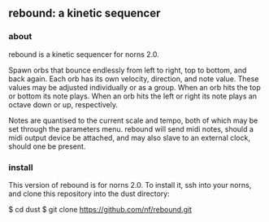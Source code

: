 ## rebound: a kinetic sequencer

### about

rebound is a kinetic sequencer for norns 2.0.

Spawn orbs that bounce endlessly from left to right, top to bottom, and back
again. Each orb has its own velocity, direction, and note value. These values
may be adjusted individually or as a group. When an orb hits the top or bottom
its note plays. When an orb hits the left or right its note plays an octave
down or up, respectively.

Notes are quantised to the current scale and tempo, both of which may be set
through the parameters menu. rebound will send midi notes, should a midi output
device be attached, and may also slave to an external clock, should one be
present.

### install

This version of rebound is for norns 2.0. To install it, ssh into your norns,
and clone this repository into the dust directory:

  $ cd dust
  $ git clone https://github.com/nf/rebound.git

